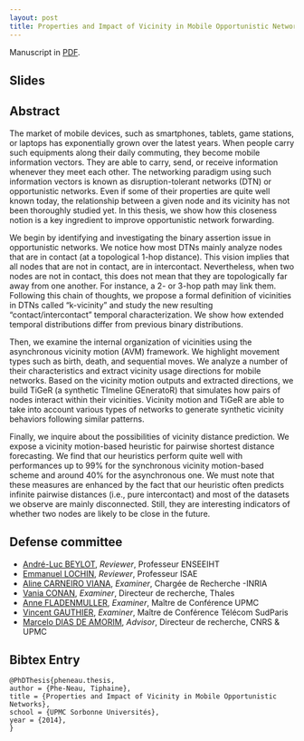 ```yaml
---
layout: post
title: Properties and Impact of Vicinity in Mobile Opportunistic Networks <br> T. Phe-Neau @ UPMC Sorbonne Université
---
```


Manuscript in [PDF](http://tel.archives-ouvertes.fr/docs/00/95/78/64/PDF/these_archivage_2865518.pdf).

## Slides

<center><script async class="speakerdeck-embed" data-id="b71d86da78244f32bc5c4dc17f8aeb85" data-ratio="1.41436464088398" src="//speakerdeck.com/assets/embed.js"></script></center>




## Abstract

The market of mobile devices, such as smartphones, tablets, game stations, or laptops has exponentially grown over the latest years. When people carry such equipments along their daily commuting, they become mobile information vectors. They are able to carry, send, or receive information whenever they meet each other. The networking paradigm using such information vectors is known as disruption-tolerant networks (DTN) or opportunistic networks. Even if some of their properties are quite well known today, the relationship between a given node and its vicinity has not been thoroughly studied yet. In this thesis, we show how this closeness notion is a key ingredient to improve opportunistic network forwarding.

We begin by identifying and investigating the binary assertion issue in opportunistic networks. We notice how most DTNs mainly analyze nodes that are in contact (at a topological 1-hop distance). This vision implies that all nodes that are not in contact, are in intercontact. Nevertheless, when two nodes are not in contact, this does not mean that they are topologically far away from one another. For instance, a 2- or 3-hop path may link them. Following this chain of thoughts, we propose a formal definition of vicinities in DTNs called “k-vicinity” and study the new resulting “contact/intercontact” temporal characterization. We show how extended temporal distributions differ from previous binary distributions.

Then, we examine the internal organization of vicinities using the asynchronous vicinity motion (AVM) framework. We highlight movement types such as birth, death, and sequential moves. We analyze a number of their characteristics and extract vicinity usage directions for mobile networks. Based on the vicinity motion outputs and extracted directions, we build TiGeR (a synthetic TImeline GEneratoR) that simulates how pairs of nodes interact within their vicinities. Vicinity motion and TiGeR are able to take into account various types of networks to generate synthetic vicinity behaviors following similar patterns.

Finally, we inquire about the possibilities of vicinity distance prediction. We expose a vicinity motion-based heuristic for pairwise shortest distance forecasting. We find that our heuristics perform quite well with performances up to 99% for the synchronous vicinity motion-based scheme and around 40% for the asynchronous one. We must note that these measures are enhanced by the fact that our heuristic often predicts infinite pairwise distances (i.e., pure intercontact) and most of the datasets we observe are mainly disconnected. Still, they are interesting indicators of whether two nodes are likely to be close in the future.


## Defense committee
- [André-Luc BEYLOT](http://irt.enseeiht.fr/beylot/), _Reviewer_, Professeur ENSEEIHT
- [Emmanuel LOCHIN](https://personnel.isae-supaero.fr/emmanuel-lochin/), _Reviewer_, Professeur ISAE
- [Aline CARNEIRO VIANA](https://sites.google.com/site/alinecviana/), _Examiner_, Chargée de Recherche -INRIA
- [Vania CONAN](https://fr.linkedin.com/in/vaniaconan), _Examiner_, Directeur de recherche, Thales
- [Anne FLADENMULLER](https://www-npa.lip6.fr/~fladenmu/), _Examiner_, Maître de Conférence UPMC
- [Vincent GAUTHIER](https://complex.luxbulb.org/), _Examiner_, Maître de Conférence Télécom SudParis
- [Marcelo DIAS DE AMORIM](https://www-npa.lip6.fr/~amorim/), _Advisor_, Directeur de recherche, CNRS & UPMC

## Bibtex Entry

	@PhDThesis{pheneau.thesis,
	author = {Phe-Neau, Tiphaine},
	title = {Properties and Impact of Vicinity in Mobile Opportunistic Networks},
	school = {UPMC Sorbonne Universités},
	year = {2014},
	}

